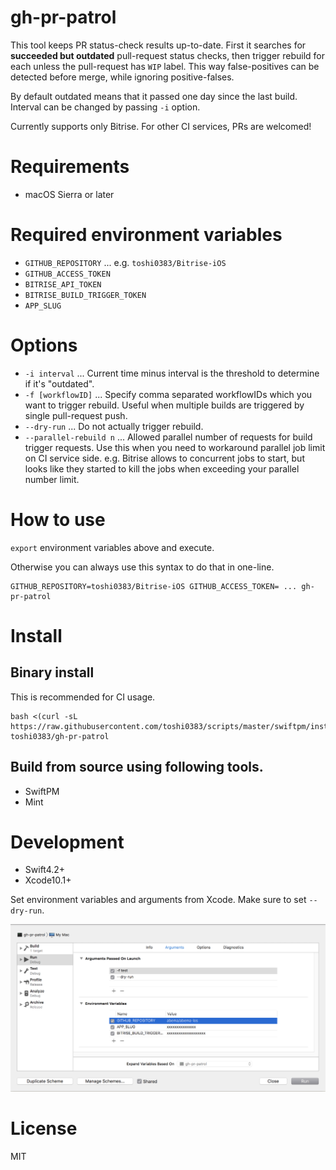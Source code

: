 # gh-pr-patrol

This tool keeps PR status-check results up-to-date.
First it searches for **succeeded but outdated** pull-request status checks, then trigger rebuild for each unless the pull-request has `WIP` label.
This way false-positives can be detected before merge, while ignoring positive-falses.

By default outdated means that it passed one day since the last build. Interval can be changed by passing `-i` option.

Currently supports only Bitrise. For other CI services, PRs are welcomed!

# Requirements
- macOS Sierra or later

# Required environment variables

- `GITHUB_REPOSITORY` ... e.g. `toshi0383/Bitrise-iOS`
- `GITHUB_ACCESS_TOKEN`
- `BITRISE_API_TOKEN`
- `BITRISE_BUILD_TRIGGER_TOKEN`
- `APP_SLUG`

# Options

- `-i interval` ... Current time minus interval is the threshold to determine if it's "outdated".
- `-f [workflowID]` ... Specify comma separated workflowIDs which you want to trigger rebuild. Useful when multiple builds are triggered by single pull-request push.
- `--dry-run` ... Do not actually trigger rebuild.
- `--parallel-rebuild n` ... Allowed parallel number of requests for build trigger requests. Use this when you need to workaround parallel job limit on CI service side.
  e.g. Bitrise allows to concurrent jobs to start, but looks like they started to kill the jobs when exceeding your parallel number limit.

# How to use
`export` environment variables above and execute.

Otherwise you can always use this syntax to do that in one-line.

```
GITHUB_REPOSITORY=toshi0383/Bitrise-iOS GITHUB_ACCESS_TOKEN= ... gh-pr-patrol
```

# Install
## Binary install
This is recommended for CI usage.
```
bash <(curl -sL https://raw.githubusercontent.com/toshi0383/scripts/master/swiftpm/install.sh) toshi0383/gh-pr-patrol
```

## Build from source using following tools.

- SwiftPM
- Mint

# Development

- Swift4.2+
- Xcode10.1+

Set environment variables and arguments from Xcode. Make sure to set `--dry-run`.

![xcode](https://github.com/toshi0383/assets/raw/master/gh-pr-patrol/xcode.png)

# License
MIT
